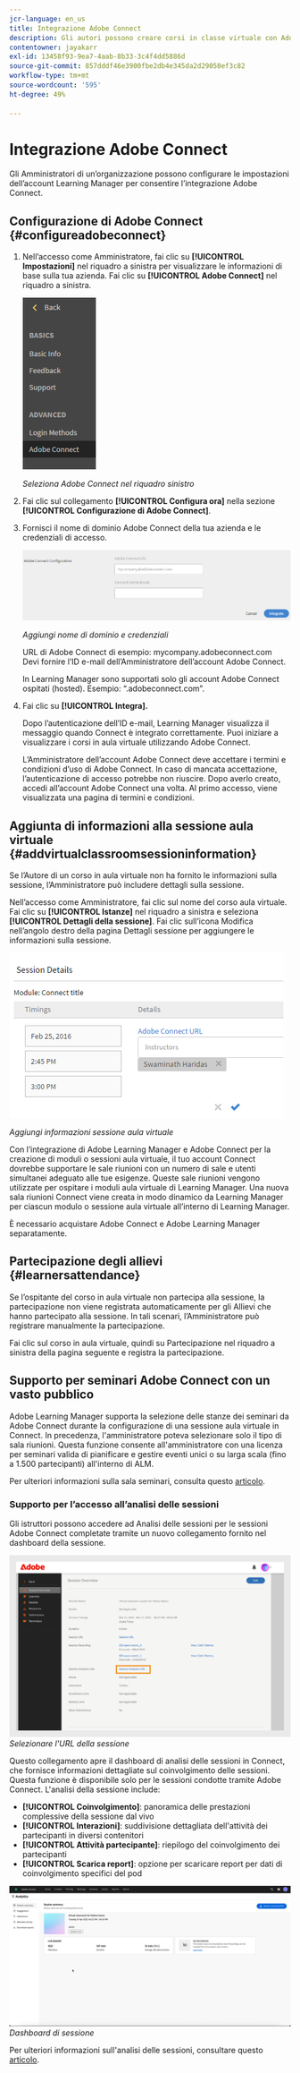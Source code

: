 ```yaml
---
jcr-language: en_us
title: Integrazione Adobe Connect
description: Gli autori possono creare corsi in classe virtuale con Adobe Connect durante la creazione del corso. Per abilitare Adobe Connect per il tuo account Learning Manager, devi contattare l’amministratore della tua organizzazione.
contentowner: jayakarr
exl-id: 13458f93-9ea7-4aab-8b33-3c4f4dd5886d
source-git-commit: 857dddf46e3900fbe2db4e345da2d29050ef3c82
workflow-type: tm+mt
source-wordcount: '595'
ht-degree: 49%

---
```


# Integrazione Adobe Connect

Gli Amministratori di un’organizzazione possono configurare le impostazioni dell’account Learning Manager per consentire l’integrazione Adobe Connect.

## Configurazione di Adobe Connect {#configureadobeconnect}

1. Nell’accesso come Amministratore, fai clic su **[!UICONTROL Impostazioni]** nel riquadro a sinistra per visualizzare le informazioni di base sulla tua azienda. Fai clic su **[!UICONTROL Adobe Connect]** nel riquadro a sinistra.

   ![](assets/left-pane.png)

   *Seleziona Adobe Connect nel riquadro sinistro*

1. Fai clic sul collegamento **[!UICONTROL Configura ora]** nella sezione **[!UICONTROL Configurazione di Adobe Connect]**.

   <!--![](assets/configure-now-connect.png)-->

1. Fornisci il nome di dominio Adobe Connect della tua azienda e le credenziali di accesso.

   ![](assets/adobeconnect-config.png)

   *Aggiungi nome di dominio e credenziali*

   URL di Adobe Connect di esempio: mycompany.adobeconnect.com\
   Devi fornire l’ID e-mail dell’Amministratore dell’account Adobe Connect.

   In Learning Manager sono supportati solo gli account Adobe Connect ospitati (hosted). Esempio: “.adobeconnect.com”.

1. Fai clic su **[!UICONTROL Integra].**

   Dopo l’autenticazione dell’ID e-mail, Learning Manager visualizza il messaggio quando Connect è integrato correttamente. Puoi iniziare a visualizzare i corsi in aula virtuale utilizzando Adobe Connect.

   L’Amministratore dell’account Adobe Connect deve accettare i termini e condizioni d’uso di Adobe Connect. In caso di mancata accettazione, l’autenticazione di accesso potrebbe non riuscire. Dopo averlo creato, accedi all’account Adobe Connect una volta. Al primo accesso, viene visualizzata una pagina di termini e condizioni.

   <!--![](assets/mail-confirmation.png)-->

## Aggiunta di informazioni alla sessione aula virtuale {#addvirtualclassroomsessioninformation}

Se l’Autore di un corso in aula virtuale non ha fornito le informazioni sulla sessione, l’Amministratore può includere dettagli sulla sessione.

Nell’accesso come Amministratore, fai clic sul nome del corso aula virtuale. Fai clic su **[!UICONTROL Istanze]** nel riquadro a sinistra e seleziona **[!UICONTROL Dettagli della sessione]**.  Fai clic sull’icona Modifica nell’angolo destro della pagina Dettagli sessione per aggiungere le informazioni sulla sessione.

![](assets/session-creation-admin.png)

*Aggiungi informazioni sessione aula virtuale*

Con l’integrazione di Adobe Learning Manager e Adobe Connect per la creazione di moduli o sessioni aula virtuale, il tuo account Connect dovrebbe supportare le sale riunioni con un numero di sale e utenti simultanei adeguato alle tue esigenze. Queste sale riunioni vengono utilizzate per ospitare i moduli aula virtuale di Learning Manager. Una nuova sala riunioni Connect viene creata in modo dinamico da Learning Manager per ciascun modulo o sessione aula virtuale all’interno di Learning Manager.

È necessario acquistare Adobe Connect e Adobe Learning Manager separatamente.

## Partecipazione degli allievi {#learnersattendance}

Se l’ospitante del corso in aula virtuale non partecipa alla sessione, la partecipazione non viene registrata automaticamente per gli Allievi che hanno partecipato alla sessione. In tali scenari, l’Amministratore può registrare manualmente la partecipazione.

Fai clic sul corso in aula virtuale, quindi su Partecipazione nel riquadro a sinistra della pagina seguente e registra la partecipazione.

## Supporto per seminari Adobe Connect con un vasto pubblico

Adobe Learning Manager supporta la selezione delle stanze dei seminari da Adobe Connect durante la configurazione di una sessione aula virtuale in Connect. In precedenza, l&#39;amministratore poteva selezionare solo il tipo di sala riunioni. Questa funzione consente all&#39;amministratore con una licenza per seminari valida di pianificare e gestire eventi unici o su larga scala (fino a 1.500 partecipanti) all&#39;interno di ALM.

Per ulteriori informazioni sulla sala seminari, consulta questo [articolo](https://helpx.adobe.com/adobe-connect/using/creating-seminars.html).

### Supporto per l’accesso all’analisi delle sessioni

Gli istruttori possono accedere ad Analisi delle sessioni per le sessioni Adobe Connect completate tramite un nuovo collegamento fornito nel dashboard della sessione.

![](assets/adobe-connect-session-url.png)
_Selezionare l&#39;URL della sessione_

Questo collegamento apre il dashboard di analisi delle sessioni in Connect, che fornisce informazioni dettagliate sul coinvolgimento delle sessioni.
Questa funzione è disponibile solo per le sessioni condotte tramite Adobe Connect. L&#39;analisi della sessione include:

* **[!UICONTROL Coinvolgimento]**: panoramica delle prestazioni complessive della sessione dal vivo
* **[!UICONTROL Interazioni]**: suddivisione dettagliata dell&#39;attività dei partecipanti in diversi contenitori
* **[!UICONTROL Attività partecipante]**: riepilogo del coinvolgimento dei partecipanti
* **[!UICONTROL Scarica report]**: opzione per scaricare report per dati di coinvolgimento specifici del pod

![](assets/session-dashboard.png)
_Dashboard di sessione_

Per ulteriori informazioni sull&#39;analisi delle sessioni, consultare questo [articolo](https://helpx.adobe.com/in/adobe-connect/using/session-dashboard.html).
